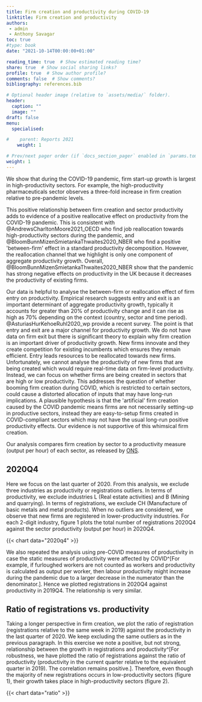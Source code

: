 ```yaml
---
title: Firm creation and productivity during COVID-19
linktitle: Firm creation and productivity
authors:
 - admin
 - Anthony Savagar
toc: true
#type: book
date: "2021-10-14T00:00:00+01:00"

reading_time: true  # Show estimated reading time?
share: true  # Show social sharing links?
profile: true  # Show author profile?
comments: false  # Show comments?
bibliography: references.bib  

# Optional header image (relative to `assets/media/` folder).
header:
  caption: ""
  image: ""
draft: false
menu:
  specialised:

#    parent: Reports 2021
    weight: 1

# Prev/next pager order (if `docs_section_pager` enabled in `params.toml`)
weight: 1
---
```


We show that during the COVID-19 pandemic, firm start-up growth is largest in high-productivity sectors. For example, the high-productivity pharmaceuticals sector observes a three-fold increase in firm creation relative to pre-pandemic levels.

 

This positive relationship between firm creation and sector productivity adds to evidence of a positive reallocative effect on productivity from the COVID-19 pandemic. This is consistent with @AndrewsCharltonMoore2021_OECD who find job reallocation towards high-productivity sectors during the pandemic, and @BloomBunnMizenSmietankaThwaites2020_NBER who find a positive 'between-firm' effect in a standard productivity decomposition. However, the reallocation channel that we highlight is only one component of aggregate productivity growth. Overall, @BloomBunnMizenSmietankaThwaites2020_NBER show that the pandemic has strong negative effects on productivity in the UK because it decreases the productivity of existing firms. 

 

Our data is helpful to analyse the between-firm or reallocation effect of firm entry on productivity. Empirical research suggests entry and exit is an important determinant of aggregate productivity growth, typically it accounts for greater than 20\% of productivity change and it can rise as high as 70% depending on the context (country, sector and time period). @AsturiasHurKehoeRuhl2020_wp provide a recent survey. The point is that entry and exit are a major channel for productivity growth. We do not have data on firm exit but there is significant theory to explain why firm creation is an important driver of productivity growth. New firms innovate and they create competition for existing incumbents which ensures they remain efficient. Entry leads resources to be reallocated towards new firms. Unfortunately, we cannot analyse the productivity of new firms that are being created which would require real-time data on firm-level productivity. Instead, we can focus on whether firms are being created in sectors that are high or low productivity. This addresses the question of whether booming firm creation during COVID, which is restricted to certain sectors, could cause a distorted allocation of inputs that may have long-run implications. A plausible hypothesis is that the 'artificial' firm creation caused by the COVID pandemic means firms are not necessarily setting-up in productive sectors, instead they are easy-to-setup firms created in COVID-compliant sectors which may not have the usual long-run positive productivity effects. Our evidence is not supportive of this whimsical firm creation.

 

Our analysis compares firm creation by sector to a productivity measure (output per hour) of each sector, as released by [ONS](https://www.ons.gov.uk/economy/economicoutputandproductivity/productivitymeasures/datasets/flashproductivitybysection).



## 2020Q4

Here we focus on the last quarter of 2020. From this analysis, we exclude three industries as productivity or registrations outliers. In terms of productivity, we exclude industries L (Real estate activities) and B (Mining and quarrying). In terms of registrations, we exclude CH (Manufacture of basic metals and metal products). When no outliers are considered, we observe that new firms are registered in lower-productivity industries. For each 2-digit industry, figure 1 plots the total number of registrations 2020Q4 against the sector productivity (output per hour) in 2020Q4.

{{< chart data="2020q4" >}}

We also repeated the analysis using pre-COVID measures of productivity in case the static measures of productivity were affected by COVID^[For example, if furloughed workers are not counted as workers and productivity is calculated as output per worker, then labour productivity might increase during the pandemic due to a larger decrease in the numerator than the denominator.]. Hence we plotted registrations in 2020Q4 against productivity in 2019Q4. The relationship is very similar.



## Ratio of registrations vs. productivity

Taking a longer perspective in firm creation, we plot the ratio of registration (registrations relative to the same week in 2019) against the productivity in the last quarter of 2020. We keep excluding the same outliers as in the previous paragraph. In this exercise we note a positive, but not strong, relationship between the growth in registrations and productivity^[For robustness, we have plotted the ratio of registrations against the ratio of productivity (productivity in the current quarter relative to the equivalent quarter in 2019). The correlation remains positive.]. Therefore, even though the majority of new registrations occurs in low-productivity sectors (figure 1), their growth takes place in high-productivity sectors (figure 2).

{{< chart data="ratio" >}}
